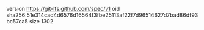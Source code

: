 version https://git-lfs.github.com/spec/v1
oid sha256:51e314cad4d6576d16564f3fbe25113af22f7d96514627d7bad86df93bc57ca5
size 1302
